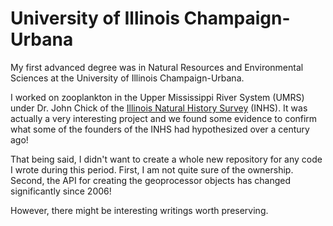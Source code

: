 # University of Illinois Champaign-Urbana

My first advanced degree was in Natural Resources and Environmental Sciences at the University of Illinois Champaign-Urbana.  

I worked on zooplankton in the Upper Mississippi River System (UMRS) under Dr. John Chick of the [Illinois Natural History Survey](http://www.inhs.illinois.edu/) (INHS).  It was actually a very interesting project and we found some evidence to confirm what some of the founders of the INHS had hypothesized over a century ago!

That being said, I didn't want to create a whole new repository for any code I wrote during this period.  First, I am not quite sure of the ownership.  Second, the API for creating the geoprocessor objects has changed significantly since 2006!  

However, there might be interesting writings worth preserving.  
